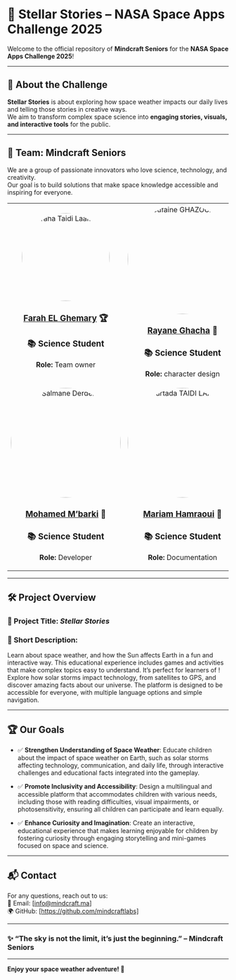   # 🌌 Stellar Stories – NASA Space Apps Challenge 2025

Welcome to the official repository of **Mindcraft Seniors** for the **NASA Space Apps Challenge 2025**!  

---
## 🚀 About the Challenge

**Stellar Stories** is about exploring how space weather impacts our daily lives and telling those stories in creative ways.  
We aim to transform complex space science into **engaging stories, visuals, and interactive tools** for the public.

---

## 👥 Team: Mindcraft Seniors

We are a group of passionate innovators who love science, technology, and creativity.  
Our goal is to build solutions that make space knowledge accessible and inspiring for everyone.

  <table style="width: 100%; text-align: center;">
      <tr>
          <td>
              <img src="https://github.com/user-attachments/assets/f6bc4d21-be57-4304-852f-e2bda73f213d" alt="Taha Taidi Laamiri" width="200" height="200" style="border-radius: 50%;">
               <h3><a href="https://github.com/elghemary" target="_blank">Farah EL Ghemary</a> 🏆</h3>
              <h3>📚 Science Student</h3>
              <p><strong>Role:</strong> Team owner </p>
          </td>
          <td>
              <img src="https://github.com/user-attachments/assets/60c1b198-581b-4449-a7d0-c5cf66398ae6" alt="Soufaine GHAZOUANE" width="250" height="250" style="border-radius: 50%;">
              <h3><a target="_blank" href="https://github.com/Rayane-Ghacha" > Rayane Ghacha</a> 🎨</h3>
              <h3>📚 Science Student</h3>
              <p><strong>Role:</strong> character design</p>
          </td>
                      <td>
              <img src="https://github.com/user-attachments/assets/7e3ddae1-5452-40f1-bd7c-b7b9aa679c78" alt="Walid Ben Slimane" width="250" height="250" style="border-radius: 50%;">
              <h3><a href="https://github.com/walidbnslimane" target="_blank">Walid Ben Slimane</a> 🔧</h3>
              <h3>🔧 Tech Student</h3>
              <p><strong>Role:</strong> Documentation </p>
          </td>
      </tr>
      <tr>
          <td>
              <img src="https://github.com/user-attachments/assets/1ecafaec-1432-4eff-8782-c344b3e31151" alt="Salmane Derdeb" width="250" height="250" style="border-radius: 50%;">
              <h3><a href="https://github.com/MohammedMbarki" target="_blank">Mohamed M’barki</a> 🌟</h3>
              <h3>📚 Science Student</h3>
              <p><strong>Role:</strong> Developer</p>
          </td>
          <td>
              <img src="https://github.com/user-attachments/assets/39dc58ca-a3ee-4af4-870e-f142220e96ac)" alt="Mourtada TAIDI LAAMIRI" width="250" height="250"style="border-radius: 50%;">
              <h3><a href="https://github.com/mh-018" target="_blank">Mariam Hamraoui</a> 📑</h3>
              <h3>📚 Science Student</h3>
              <p><strong>Role:</strong> Documentation</p>
          </td>
        <td>
              <img src="https://github.com/user-attachments/assets/1d8170e4-f0fc-4edd-940e-c32c702c6ae5" alt="Mourtada TAIDI LAAMIRI" width="250" height="250" style="border-radius: 50%;">
              <h3><a href="https://github.com/y-salma" target="_blank">Salma Yaakoubi</a> 🔮</h3>
              <h3>📚 Science Student</h3>
              <p><strong>Role:</strong> sound generating</p>
          </td>
      </tr>
  </table>

---

## 🛠️ Project Overview

### 📌 Project Title: *Stellar Stories*  
### 🌟 Short Description:  
Learn about space weather, and how the Sun affects Earth in a fun and interactive way. This educational experience includes games and activities that make complex topics easy to understand. It’s perfect for learners of ! Explore how solar storms impact technology, from satellites to GPS, and discover amazing facts about our universe. The platform is designed to be accessible for everyone, with multiple language options and simple navigation.

---

## 🏆 Our Goals

- ✅ **Strengthen Understanding of Space Weather**: Educate children about the impact of space weather on Earth, such as solar storms affecting technology, communication, and daily life, through interactive challenges and educational facts integrated into the gameplay.
  
- ✅ **Promote Inclusivity and Accessibility**: Design a multilingual and accessible platform that accommodates children with various needs, including those with reading difficulties, visual impairments, or photosensitivity, ensuring all children can participate and learn equally.

- ✅ **Enhance Curiosity and Imagination**: Create an interactive, educational experience that makes learning enjoyable for children by fostering curiosity through engaging storytelling and mini-games focused on space and science.

---

## 📬 Contact

For any questions, reach out to us:  
📧 Email: [info@mindcraft.ma]  
🌍 GitHub: [https://github.com/mindcraftlabs]  

---

### ✨ “The sky is not the limit, it’s just the beginning.” – Mindcraft Seniors

---

**Enjoy your space weather adventure! 🌟**








